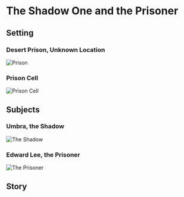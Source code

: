 # The Shadow One and the Prisoner

## Setting

### Desert Prison, Unknown Location

![Prison](../images/CoS/desert-prison-2.jpeg)

### Prison Cell

![Prison Cell](../images/CoS/desert-prison-8.jpeg)

## Subjects

### Umbra, the Shadow

![The Shadow](../images/CoS/shadow2.jpeg)

### Edward Lee, the Prisoner

![The Prisoner](../images/CoS/lee1.jpeg)

## Story